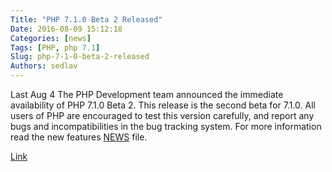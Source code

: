 ```yaml
---
Title: "PHP 7.1.0 Beta 2 Released"
Date: 2016-08-09 15:12:18
Categories: [news]
Tags: [PHP, php 7.1]
Slug: php-7-1-0-beta-2-released
Authors: sedlav
---
```


Last Aug 4 The PHP Development team announced the immediate availability of PHP 7.1.0 Beta 2.
This release is the second beta for 7.1.0. All users of PHP are encouraged to test this version carefully, and report any bugs and incompatibilities in the bug tracking system.
For more information read the new features <a href="https://github.com/php/php-src/blob/php-7.1.0beta2/NEWS">NEWS</a> file.

[Link](http://php.net/archive/2016.php#id2016-08-04-1)
